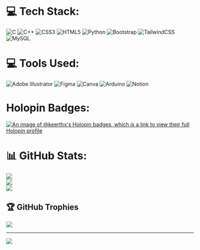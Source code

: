 
# 💻 Tech Stack:
![C](https://img.shields.io/badge/c-%2300599C.svg?style=for-the-badge&logo=c&logoColor=white) ![C++](https://img.shields.io/badge/c++-%2300599C.svg?style=for-the-badge&logo=c%2B%2B&logoColor=white) ![CSS3](https://img.shields.io/badge/css3-%231572B6.svg?style=for-the-badge&logo=css3&logoColor=white) ![HTML5](https://img.shields.io/badge/html5-%23E34F26.svg?style=for-the-badge&logo=html5&logoColor=white) ![Python](https://img.shields.io/badge/python-3670A0?style=for-the-badge&logo=python&logoColor=ffdd54) ![Bootstrap](https://img.shields.io/badge/bootstrap-%23563D7C.svg?style=for-the-badge&logo=bootstrap&logoColor=white) ![TailwindCSS](https://img.shields.io/badge/tailwindcss-%2338B2AC.svg?style=for-the-badge&logo=tailwind-css&logoColor=white) ![MySQL](https://img.shields.io/badge/mysql-%2300f.svg?style=for-the-badge&logo=mysql&logoColor=white) 

# 💻 Tools Used:
![Adobe Illustrator](https://img.shields.io/badge/adobeillustrator-%23FF9A00.svg?style=for-the-badge&logo=adobeillustrator&logoColor=white) 	![Figma](https://img.shields.io/badge/figma-%23F24E1E.svg?style=for-the-badge&logo=figma&logoColor=white) ![Canva](https://img.shields.io/badge/Canva-%2300C4CC.svg?style=for-the-badge&logo=Canva&logoColor=white) ![Arduino](https://img.shields.io/badge/-Arduino-00979D?style=for-the-badge&logo=Arduino&logoColor=white) ![Notion](https://img.shields.io/badge/Notion-%23000000.svg?style=for-the-badge&logo=notion&logoColor=white)
# Holopin Badges:
[![An image of @keerthx's Holopin badges, which is a link to view their full Holopin profile](https://holopin.me/keerthx)](https://holopin.io/@keerthx)

# 📊 GitHub Stats:
![](https://github-readme-stats.vercel.app/api?username=KeerthX&theme=dark&hide_border=false&include_all_commits=false&count_private=false)<br/>
![](https://github-readme-streak-stats.herokuapp.com/?user=KeerthX&theme=dark&hide_border=false)<br/>
![](https://github-readme-stats.vercel.app/api/top-langs/?username=KeerthX&theme=dark&hide_border=false&include_all_commits=false&count_private=false&layout=compact)

## 🏆 GitHub Trophies
![](https://github-profile-trophy.vercel.app/?username=KeerthX&theme=radical&no-frame=false&no-bg=true&margin-w=4)

---
[![](https://visitcount.itsvg.in/api?id=KeerthX&icon=0&color=0)](https://visitcount.itsvg.in)

<!-- Proudly created with GPRM ( https://gprm.itsvg.in ) -->
